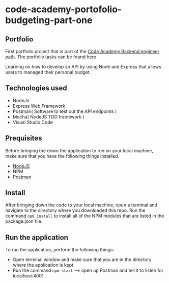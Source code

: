 # code-academy-portofolio-budgeting-part-one

## Portfolio

First portfolio project that is part of the [Code Academy Backend engineer path](https://www.codecademy.com/learn/paths/back-end-engineer-career-path). The portfolio tasks can be found [here](https://www.codecademy.com/paths/back-end-engineer-career-path/tracks/becp-node-express-api-portfolio-project/modules/personal-budget-part-i/kanban_projects/personal-budget)

Learning on how to develop an API by using Node and Express that allows users to managed their personal budget.

## Technologies used
* NodeJs
* Express Web Framework
* Postman( Software to test out the API endpoints )
* Mocha( NodeJS TDD framework )
* Visual Studio Code

## Prequisites
Before bringing the down the application to run on your local machine, make sure that you have the following things installed.

* [NodeJS](https://nodejs.org/en/download/)
* NPM
* [Postman](https://www.postman.com/downloads/)

## Install
After bringing down the code to your local machine, open a terminal and navigate to the directory where you downloaded this repo. Run the command `npm install` to install all of the NPM modules that are listed in the package.json file.

## Run the application
To run the application, perform the following things:
* Open terminal window and make sure that you are in the directory where the application is kept
* Run the command `npm start` --> open up Postman and tell it to listen for localhost:4001